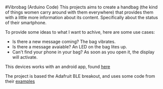 #Vibrobag (Arduino Code)
This projects aims to create a handbag (the kind of things women carry around with them everywhere) that provides them with a little more information about its content.
Specifically about the status of their smartphone. 

To provide some ideas to what I want to achive, here are some use cases:
* Is there a new message coming? The bag vibrates.
* Is there a message avaiable? An LED on the bag lites up.
* Can't find your phone in your bag? As soon as you open it, the display will activate.

This devices works with an android app, found [here](https://github.com/Rosthouse/Vibrobag)


The project is based the Adafruit BLE breakout, and uses some code from their [examples](https://github.com/adafruit/Adafruit_nRF8001)
